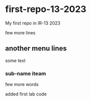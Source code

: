 # first-repo-13-2023
My first repo in IR-13 2023

few more lines 

## another menu lines
some text

### sub-name iteam
few more words

added first lab code